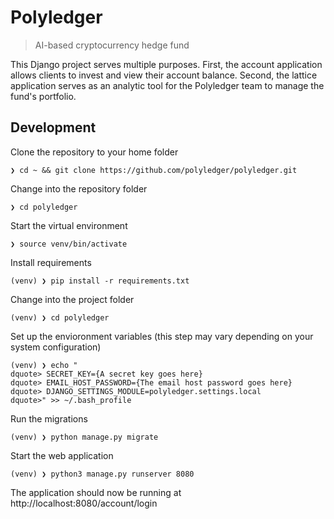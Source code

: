 # Polyledger

> AI-based cryptocurrency hedge fund

This Django project serves multiple purposes. First, the account application allows clients to invest and view their account balance. Second, the lattice application serves as an analytic tool for the Polyledger team to manage the fund's portfolio.

## Development

Clone the repository to your home folder

```
❯ cd ~ && git clone https://github.com/polyledger/polyledger.git
```

Change into the repository folder

```
❯ cd polyledger
```

Start the virtual environment

```
❯ source venv/bin/activate
```

Install requirements

```
(venv) ❯ pip install -r requirements.txt
```

Change into the project folder

```
(venv) ❯ cd polyledger
```

Set up the envioronment variables (this step may vary depending on your system configuration)

```
(venv) ❯ echo "
dquote> SECRET_KEY={A secret key goes here}
dquote> EMAIL_HOST_PASSWORD={The email host password goes here}
dquote> DJANGO_SETTINGS_MODULE=polyledger.settings.local
dquote>" >> ~/.bash_profile
```

Run the migrations

```
(venv) ❯ python manage.py migrate
```

Start the web application

```
(venv) ❯ python3 manage.py runserver 8080
```

The application should now be running at http://localhost:8080/account/login

